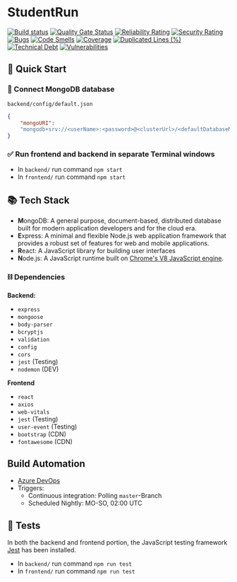 # StudentRun

[![Build status](https://dev.azure.com/zhaw-gruppe-x/Student%20Run/_apis/build/status/Student%20Run-CI%20CD)](https://dev.azure.com/zhaw-gruppe-x/Student%20Run/_build/latest?definitionId=1)
[![Quality Gate Status](https://sonarcloud.io/api/project_badges/measure?project=StudentRun&metric=alert_status)](https://sonarcloud.io/dashboard?id=StudentRun)
[![Reliability Rating](https://sonarcloud.io/api/project_badges/measure?project=StudentRun&metric=reliability_rating)](https://sonarcloud.io/dashboard?id=StudentRun)
[![Security Rating](https://sonarcloud.io/api/project_badges/measure?project=StudentRun&metric=security_rating)](https://sonarcloud.io/dashboard?id=StudentRun)
[![Bugs](https://sonarcloud.io/api/project_badges/measure?project=StudentRun&metric=bugs)](https://sonarcloud.io/dashboard?id=StudentRun)
[![Code Smells](https://sonarcloud.io/api/project_badges/measure?project=StudentRun&metric=code_smells)](https://sonarcloud.io/dashboard?id=StudentRun)
[![Coverage](https://sonarcloud.io/api/project_badges/measure?project=StudentRun&metric=coverage)](https://sonarcloud.io/dashboard?id=StudentRun)
[![Duplicated Lines (%)](https://sonarcloud.io/api/project_badges/measure?project=StudentRun&metric=duplicated_lines_density)](https://sonarcloud.io/dashboard?id=StudentRun)
[![Technical Debt](https://sonarcloud.io/api/project_badges/measure?project=StudentRun&metric=sqale_index)](https://sonarcloud.io/dashboard?id=StudentRun)
[![Vulnerabilities](https://sonarcloud.io/api/project_badges/measure?project=StudentRun&metric=vulnerabilities)](https://sonarcloud.io/dashboard?id=StudentRun)

## 🏃 Quick Start

### 💽 Connect MongoDB database

`backend/config/default.json`

```json
{
	"mongoURI":
  	"mongodb+srv://<userName>:<password>@<clusterUrl>/<defaultDatabaseName>?retryWrites=true&w=majority"
}
```

### ✅ Run frontend and backend in separate Terminal windows

- In `backend/` run command `npm start`
- In `frontend/` run command `npm start`

## 📚 Tech Stack
- **M**ongoDB: A general purpose, document-based, distributed database built for modern application developers and for the cloud era.
- **E**xpress: A minimal and flexible Node.js web application framework that provides a robust set of features for web and mobile applications.
- **R**eact: A JavaScript library for building user interfaces
- **N**ode.js: A JavaScript runtime built on [Chrome's V8 JavaScript engine](https://v8.dev/).

### ⛓ Dependencies

**Backend:**

- `express`
- `mongoose`
- `body-parser`
- `bcryptjs`
- `validation`
- `config`
- `cors`
- `jest` (Testing)
- `nodemon` (DEV)

**Frontend**

- `react`
- `axios`
- `web-vitals`
- `jest` (Testing)
- `user-event` (Testing)
- `bootstrap` (CDN)
- `fontawesome` (CDN)

## Build Automation

- [Azure DevOps](https://dev.azure.com/zhaw-gruppe-x/Student%20Run)
- Triggers:
  - Continuous integration: Polling `master`-Branch
  - Scheduled Nightly: MO-SO, 02:00 UTC

## 🧪 Tests

In both the backend and frontend portion, the JavaScript testing framework [Jest](https://jestjs.io) has been installed.

- In `backend/` run command `npm run test`
- In `frontend/` run command `npm run test`
